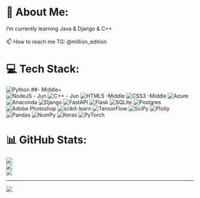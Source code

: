 # 💫 About Me:
I’m currently learning Java & Django & C++<br><br>📫 How to reach me TG: @million_edition


# 💻 Tech Stack:
![Python](https://img.shields.io/badge/python-3670A0?style=for-the-badge&logo=python&logoColor=ffdd54) ##- Middle+  
![NodeJS](https://img.shields.io/badge/node.js-6DA55F?style=for-the-badge&logo=node.js&logoColor=white) - Jun
![C++](https://img.shields.io/badge/c++-%2300599C.svg?style=for-the-badge&logo=c%2B%2B&logoColor=white) - Jun
![HTML5](https://img.shields.io/badge/html5-%23E34F26.svg?style=for-the-badge&logo=html5&logoColor=white) -Middle
![CSS3](https://img.shields.io/badge/css3-%231572B6.svg?style=for-the-badge&logo=css3&logoColor=white) -Middle
![Azure](https://img.shields.io/badge/azure-%230072C6.svg?style=for-the-badge&logo=azure-devops&logoColor=white) 
![Anaconda](https://img.shields.io/badge/Anaconda-%2344A833.svg?style=for-the-badge&logo=anaconda&logoColor=white) 
![Django](https://img.shields.io/badge/django-%23092E20.svg?style=for-the-badge&logo=django&logoColor=white) 
![FastAPI](https://img.shields.io/badge/FastAPI-005571?style=for-the-badge&logo=fastapi) 
![Flask](https://img.shields.io/badge/flask-%23000.svg?style=for-the-badge&logo=flask&logoColor=white) 
![SQLite](https://img.shields.io/badge/sqlite-%2307405e.svg?style=for-the-badge&logo=sqlite&logoColor=white) 
![Postgres](https://img.shields.io/badge/postgres-%23316192.svg?style=for-the-badge&logo=postgresql&logoColor=white) 
![Adobe Photoshop](https://img.shields.io/badge/adobephotoshop-%2331A8FF.svg?style=for-the-badge&logo=adobephotoshop&logoColor=white) 
![scikit-learn](https://img.shields.io/badge/scikit--learn-%23F7931E.svg?style=for-the-badge&logo=scikit-learn&logoColor=white) 
![TensorFlow](https://img.shields.io/badge/TensorFlow-%23FF6F00.svg?style=for-the-badge&logo=TensorFlow&logoColor=white) 
![SciPy](https://img.shields.io/badge/SciPy-%230C55A5.svg?style=for-the-badge&logo=scipy&logoColor=%white) 
![Plotly](https://img.shields.io/badge/Plotly-%233F4F75.svg?style=for-the-badge&logo=plotly&logoColor=white) 
![Pandas](https://img.shields.io/badge/pandas-%23150458.svg?style=for-the-badge&logo=pandas&logoColor=white) 
![NumPy](https://img.shields.io/badge/numpy-%23013243.svg?style=for-the-badge&logo=numpy&logoColor=white) 
![Keras](https://img.shields.io/badge/Keras-%23D00000.svg?style=for-the-badge&logo=Keras&logoColor=white) 
![PyTorch](https://img.shields.io/badge/PyTorch-%23EE4C2C.svg?style=for-the-badge&logo=PyTorch&logoColor=white)
# 📊 GitHub Stats:
![](https://github-readme-stats-malk.vercel.app/api?username=arkptz1&theme=dark&hide_border=false&include_all_commits=true&count_private=true)<br/>
![](https://github-readme-streak-stats.herokuapp.com/?user=arkptz1&theme=dark&hide_border=false)<br/>
![](https://github-readme-stats-malk.vercel.app/api/top-langs/?username=arkptz1&theme=dark&hide_border=false&include_all_commits=true&count_private=true&layout=compact)

---
[![](https://visitcount.itsvg.in/api?id=arkptz1&icon=0&color=0)](https://visitcount.itsvg.in)

<!-- Proudly created with GPRM ( https://gprm.itsvg.in ) -->
